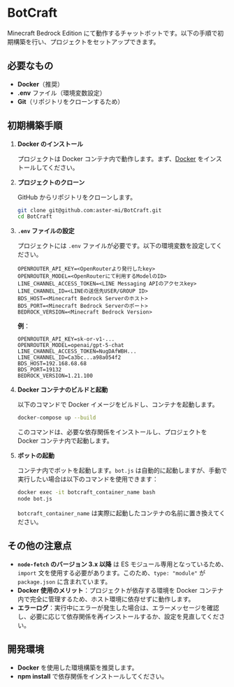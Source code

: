# BotCraft

Minecraft Bedrock Edition にて動作するチャットボットです。以下の手順で初期構築を行い、プロジェクトをセットアップできます。

## 必要なもの

- **Docker**（推奨）
- **.env** ファイル（環境変数設定）
- **Git**（リポジトリをクローンするため）

## 初期構築手順

1. **Docker のインストール**

   プロジェクトは Docker コンテナ内で動作します。まず、[Docker](https://www.docker.com/get-started) をインストールしてください。

2. **プロジェクトのクローン**

   GitHub からリポジトリをクローンします。

   ```bash
   git clone git@github.com:aster-mi/BotCraft.git
   cd BotCraft
   ```

3. **`.env` ファイルの設定**

   プロジェクトには `.env` ファイルが必要です。以下の環境変数を設定してください。

   ```plaintext
   OPENROUTER_API_KEY=<OpenRouterより発行したkey>
   OPENROUTER_MODEL=<OpenRouterにて利用するModelのID>
   LINE_CHANNEL_ACCESS_TOKEN=<LINE Messaging APIのアクセスkey>
   LINE_CHANNEL_ID=<LINEの送信先USER/GROUP ID>
   BDS_HOST=<Minecraft Bedrock Serverのホスト>
   BDS_PORT=<Minecraft Bedrock Serverのポート>
   BEDROCK_VERSION=<Minecraft Bedrock Version>
   ```

   **例**：

   ```plaintext
   OPENROUTER_API_KEY=sk-or-v1-...
   OPENROUTER_MODEL=openai/gpt-5-chat
   LINE_CHANNEL_ACCESS_TOKEN=NugDAfWBH...
   LINE_CHANNEL_ID=Ca3bc...a98a054f2
   BDS_HOST=192.168.68.68
   BDS_PORT=19132
   BEDROCK_VERSION=1.21.100
   ```

4. **Docker コンテナのビルドと起動**

   以下のコマンドで Docker イメージをビルドし、コンテナを起動します。

   ```bash
   docker-compose up --build
   ```

   このコマンドは、必要な依存関係をインストールし、プロジェクトを Docker コンテナ内で起動します。

5. **ボットの起動**

   コンテナ内でボットを起動します。`bot.js` は自動的に起動しますが、手動で実行したい場合は以下のコマンドを使用できます：

   ```bash
   docker exec -it botcraft_container_name bash
   node bot.js
   ```

   `botcraft_container_name` は実際に起動したコンテナの名前に置き換えてください。

## その他の注意点

- **`node-fetch` のバージョン 3.x 以降** は ES モジュール専用となっているため、`import` 文を使用する必要があります。このため、`type: "module"` が `package.json` に含まれています。
- **Docker 使用のメリット**：プロジェクトが依存する環境を Docker コンテナ内で完全に管理するため、ホスト環境に依存せずに動作します。
- **エラーログ**：実行中にエラーが発生した場合は、エラーメッセージを確認し、必要に応じて依存関係を再インストールするか、設定を見直してください。

## 開発環境

- **Docker** を使用した環境構築を推奨します。
- **npm install** で依存関係をインストールしてください。
